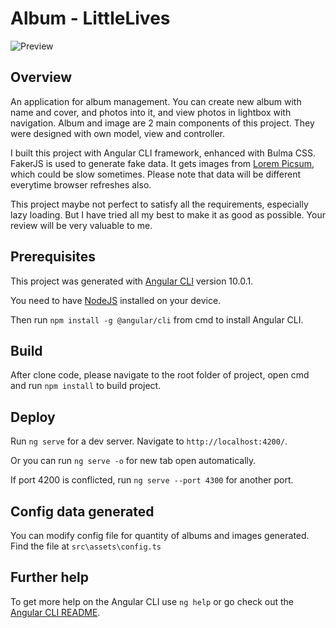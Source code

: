 # Album - LittleLives

![Preview](https://i.imgur.com/pgWPOHw.png)

## Overview

An application for album management. You can create new album with name and cover, and photos into it, and view photos in lightbox with navigation. Album and image are 2 main components of this project. They were designed with own model, view and controller.

I built this project with Angular CLI framework, enhanced with Bulma CSS. FakerJS is used to generate fake data. It gets images from [Lorem Picsum](https://picsum.photos/), which could be slow sometimes. Please note that data will be different everytime browser refreshes also.

This project maybe not perfect to satisfy all the requirements, especially lazy loading. But I have tried all my best to make it as good as possible. Your review will be very valuable to me.

## Prerequisites

This project was generated with [Angular CLI](https://github.com/angular/angular-cli) version 10.0.1. 

You need to have [NodeJS](https://nodejs.org/en/download) installed on your device. 

Then run `npm install -g @angular/cli` from cmd to install Angular CLI.

## Build

After clone code, please navigate to the root folder of project, open cmd and run `npm install` to build project.

## Deploy

Run `ng serve` for a dev server. Navigate to `http://localhost:4200/`. 

Or you can run `ng serve -o` for new tab open automatically. 

If port 4200 is conflicted, run `ng serve --port 4300` for another port.

## Config data generated

You can modify config file for quantity of albums and images generated. Find the file at `src\assets\config.ts`

## Further help

To get more help on the Angular CLI use `ng help` or go check out the [Angular CLI README](https://github.com/angular/angular-cli/blob/master/README.md).
